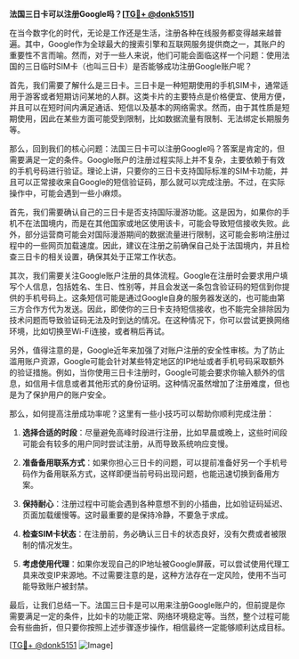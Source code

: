 **法国三日卡可以注册Google吗？[[TG💪+ @donk5151](https://t.me/s/donk5151)]**

在当今数字化的时代，无论是工作还是生活，注册各种在线服务都变得越来越普遍。其中，Google作为全球最大的搜索引擎和互联网服务提供商之一，其账户的重要性不言而喻。然而，对于一些人来说，他们可能会面临这样一个问题：使用法国的三日临时SIM卡（也叫三日卡）是否能够成功注册Google账户呢？

首先，我们需要了解什么是三日卡。三日卡是一种短期使用的手机SIM卡，通常适用于游客或者短期访问某地的人群。这类卡片的主要特点是价格便宜、使用方便，并且可以在短时间内满足通话、短信以及基本的网络需求。然而，由于其性质是短期使用，因此在某些方面可能受到限制，比如数据流量有限制、无法绑定长期服务等。

那么，回到我们的核心问题：法国三日卡可以注册Google吗？答案是肯定的，但需要满足一定的条件。Google账户的注册过程实际上并不复杂，主要依赖于有效的手机号码进行验证。理论上讲，只要你的三日卡支持国际标准的SIM卡功能，并且可以正常接收来自Google的短信验证码，那么就可以完成注册。不过，在实际操作中，可能会遇到一些小麻烦。

首先，我们需要确认自己的三日卡是否支持国际漫游功能。这是因为，如果你的手机不在法国境内，而是在其他国家或地区使用该卡，可能会导致短信接收失败。此外，部分运营商可能会对国际漫游期间的数据流量进行限制，这可能会影响注册过程中的一些网页加载速度。因此，建议在注册之前确保自己处于法国境内，并且检查三日卡的相关设置，确保其处于正常工作状态。

其次，我们需要关注Google账户注册的具体流程。Google在注册时会要求用户填写个人信息，包括姓名、生日、性别等，并且会发送一条包含验证码的短信到你提供的手机号码上。这条短信可能是通过Google自身的服务器发送的，也可能由第三方合作方代为发送。因此，即使你的三日卡支持短信接收，也不能完全排除因为技术问题而导致验证码无法及时到达的情况。在这种情况下，你可以尝试更换网络环境，比如切换至Wi-Fi连接，或者稍后再试。

另外，值得注意的是，Google近年来加强了对账户注册的安全性审核。为了防止滥用账户资源，Google可能会针对某些特定地区的IP地址或者手机号码采取额外的验证措施。例如，当你使用三日卡注册时，Google可能会要求你输入额外的信息，如信用卡信息或者其他形式的身份证明。这种情况虽然增加了注册难度，但也是为了保护用户的账户安全。

那么，如何提高注册成功率呢？这里有一些小技巧可以帮助你顺利完成注册：

1. **选择合适的时段**：尽量避免高峰时段进行注册，比如早晨或晚上，这些时间段可能会有较多的用户同时尝试注册，从而导致系统响应变慢。
   
2. **准备备用联系方式**：如果你担心三日卡的问题，可以提前准备好另一个手机号码作为备用联系方式，这样即便当前号码出现问题，也能迅速切换到备用方案。

3. **保持耐心**：注册过程中可能会遇到各种意想不到的小插曲，比如验证码延迟、页面加载缓慢等。这时最重要的是保持冷静，不要急于求成。

4. **检查SIM卡状态**：在注册前，务必确认三日卡的状态良好，没有欠费或者被限制的情况发生。

5. **考虑使用代理**：如果你发现自己的IP地址被Google屏蔽，可以尝试使用代理工具来改变IP来源地。不过需要注意的是，这种方法存在一定风险，使用不当可能导致账户被封禁。

最后，让我们总结一下。法国三日卡是可以用来注册Google账户的，但前提是你需要满足一定的条件，比如卡的功能正常、网络环境稳定等。当然，整个过程可能会有些曲折，但只要你按照上述步骤逐步操作，相信最终一定能够顺利达成目标。

[[TG💪+ @donk5151](https://t.me/s/donk5151) ![Image](https://i.postimg.cc/rwNCRYN7/Snipaste-2025-04-30-17-27-05.png)]